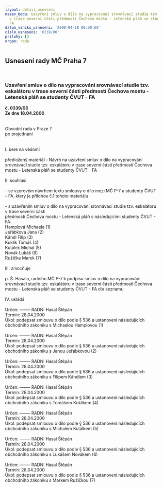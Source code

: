 ```yaml
---
layout: detail_usneseni
nazev_bodu: Uzavření smluv o dílo na vypracování srovnávací studie tzv. eskalátoru
  v trase severní části předmostí Čechova mostu - Letenská pláň se studenty ČVUT -
  FA
datum_vzniku_usneseni: '2000-04-18 00:00:00'
cislo_usneseni: '0339/00'
prilohy: []
organ: rada
---
```

<div id="ucUsn_pList" class="usn">
	<span><h2>Usnesení rady MČ Praha 7 </h2>
<br></span><div class="standBody">
<span><h3>Uzavření smluv o dílo na vypracování srovnávací studie tzv. eskalátoru v trase severní části předmostí Čechova mostu - Letenská pláň se studenty ČVUT - FA</h3></span><div class="center">
		<strong>č. 0339/00</strong><br>
	</div>
<div class="center">
		<strong>Ze dne 18.04.2000</strong><br><br>
	</div>
<br>Obvodní rada v Praze 7<br>po projednání<br><br><br>I.	bere na vědomí<br><br> předložený materiál  - Návrh na uzavření smluv o dílo na vypracování srovnávací studie tzv. eskalátoru v trase severní části předmostí Čechova mostu - Letenská pláň se studenty ČVUT - FA<br><br>II.	souhlasí <br><br>- se vzorovým návrhem textu smlouvy o dílo mezi MČ P-7 a studenty ČVUT - FA, který je přílohou č.1 tohoto materiálu<br> <br>- s uzavřením smluv o dílo na vypracování srovnávací studie tzv. eskalátoru v trase severní části  <br>  předmostí Čechova mostu - Letenská pláň s následujícími studenty ČVUT - FA:<br>	Hamplová Michaela (1)<br>	Jeřábková Jana (2)<br>	Kándl Filip (3)<br>	Kuklík Tomáš (4)<br>	Kutálek Michal (5)<br>	Novák Lukáš (6)<br>	Ružička Marek (7)<br><br>III.	zmocňuje <br><br> p. Š. Hasala, radního MČ P-7 k podpisu smluv o dílo na vypracování srovnávací studie tzv. eskalátoru v trase severní části předmostí Čechova mostu - Letenská pláň se studenty ČVUT - FA dle seznamu <br><br>IV.  ukládá <br><br> Určen:	–––––	RADNI Hasal Štěpán<br>Termín: 28.04.2000<br>Úkol:	podepsat smlouvu o dílo podle § 536 a ustanovení následujících obchodního zákoníku s Michaelou Hamplovou  (1)<br> <br> Určen:	–––––	RADNI Hasal Štěpán<br>Termín: 28.04.2000<br>Úkol:	podepsat smlouvu o dílo podle § 536 a ustanovení následujících obchodního zákoníku s Janou Jeřábkovou  (2)<br> <br> Určen:	–––––	RADNI Hasal Štěpán<br>Termín: 28.04.2000<br>Úkol:	podepsat smlouvu o dílo podle § 536 a ustanovení následujících obchodního zákoníku s Filipem Kándlem (3)<br> <br> Určen:	–––––	RADNI Hasal Štěpán<br>Termín: 28.04.2000<br>Úkol:	podepsat smlouvu o dílo podle § 536 a ustanovení následujících obchodního zákoníku s Tomášem Kuklíkem (4)<br> <br> Určen:	–––––	RADNI Hasal Štěpán<br>Termín: 28.04.2000<br>Úkol:	podepsat smlouvu o dílo podle § 536 a ustanovení následujících obchodního zákoníku s Michalem Kutálkem (5)<br> <br> Určen:	–––––	RADNI Hasal Štěpán<br>Termín: 28.04.2000<br>Úkol:	podepsat smlouvu o dílo podle § 536 a ustanovení následujících obchodního zákoníku s Lukášem Novákem (6)<br> <br> Určen:	–––––	RADNI Hasal Štěpán<br>Termín: 28.04.2000<br>Úkol:	podepsat smlouvu o dílo podle § 536 a ustanovení následujících obchodního zákoníku s Markem Ružičkou (7)<br>  <br>
</div>
</div>